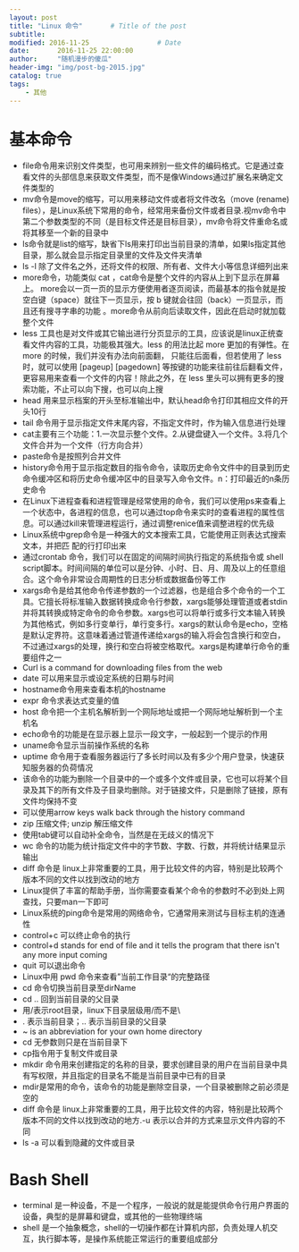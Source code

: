 ```yaml
---
layout: post
title: "Linux 命令"       # Title of the post
subtitle:
modified: 2016-11-25                 # Date
date:       2016-11-25 22:00:00
author:     "随机漫步的傻瓜"
header-img: "img/post-bg-2015.jpg"
catalog: true
tags:
    - 其他
---
```


# 基本命令
- file命令用来识别文件类型，也可用来辨别一些文件的编码格式。它是通过查看文件的头部信息来获取文件类型，而不是像Windows通过扩展名来确定文件类型的
- mv命令是move的缩写，可以用来移动文件或者将文件改名（move (rename) files），是Linux系统下常用的命令，经常用来备份文件或者目录.视mv命令中第二个参数类型的不同（是目标文件还是目标目录），mv命令将文件重命名或将其移至一个新的目录中
- ls命令就是list的缩写，缺省下ls用来打印出当前目录的清单，如果ls指定其他目录，那么就会显示指定目录里的文件及文件夹清单
- ls -l 除了文件名之外，还将文件的权限、所有者、文件大小等信息详细列出来
- more命令，功能类似 cat ，cat命令是整个文件的内容从上到下显示在屏幕上。 more会以一页一页的显示方便使用者逐页阅读，而最基本的指令就是按空白键（space）就往下一页显示，按 b 键就会往回（back）一页显示，而且还有搜寻字串的功能 。more命令从前向后读取文件，因此在启动时就加载整个文件
- less 工具也是对文件或其它输出进行分页显示的工具，应该说是linux正统查看文件内容的工具，功能极其强大。less 的用法比起 more 更加的有弹性。在 more 的时候，我们并没有办法向前面翻， 只能往后面看，但若使用了 less 时，就可以使用 [pageup] [pagedown] 等按键的功能来往前往后翻看文件，更容易用来查看一个文件的内容！除此之外，在 less 里头可以拥有更多的搜索功能，不止可以向下搜，也可以向上搜
- head 用来显示档案的开头至标准输出中，默认head命令打印其相应文件的开头10行
- tail 命令用于显示指定文件末尾内容，不指定文件时，作为输入信息进行处理
- cat主要有三个功能：1.一次显示整个文件。2.从键盘键入一个文件。3.将几个文件合并为一个文件（行方向合并）
- paste命令是按照列合并文件
- history命令用于显示指定数目的指令命令，读取历史命令文件中的目录到历史命令缓冲区和将历史命令缓冲区中的目录写入命令文件。n：打印最近的n条历史命令
- 在Linux下进程查看和进程管理是经常使用的命令，我们可以使用ps来查看上一个状态中，各进程的信息，也可以通过top命令来实时的查看进程的属性信息。可以通过kill来管理进程运行，通过调整renice值来调整进程的优先级
- Linux系统中grep命令是一种强大的文本搜索工具，它能使用正则表达式搜索文本，并把匹 配的行打印出来
- 通过crontab 命令，我们可以在固定的间隔时间执行指定的系统指令或 shell script脚本。时间间隔的单位可以是分钟、小时、日、月、周及以上的任意组合。这个命令非常设合周期性的日志分析或数据备份等工作
- xargs命令是给其他命令传递参数的一个过滤器，也是组合多个命令的一个工具。它擅长将标准输入数据转换成命令行参数，xargs能够处理管道或者stdin并将其转换成特定命令的命令参数。xargs也可以将单行或多行文本输入转换为其他格式，例如多行变单行，单行变多行。xargs的默认命令是echo，空格是默认定界符。这意味着通过管道传递给xargs的输入将会包含换行和空白，不过通过xargs的处理，换行和空白将被空格取代。xargs是构建单行命令的重要组件之一
- Curl is a command for downloading files from the web
- date 可以用来显示或设定系统的日期与时间
- hostname命令用来查看本机的hostname
- expr 命令求表达式变量的值
- host 命令把一个主机名解析到一个网际地址或把一个网际地址解析到一个主机名
- echo命令的功能是在显示器上显示一段文字，一般起到一个提示的作用
- uname命令显示当前操作系统的名称
- uptime 命令用于查看服务器运行了多长时间以及有多少个用户登录，快速获知服务器的负荷情况
- 该命令的功能为删除一个目录中的一个或多个文件或目录，它也可以将某个目录及其下的所有文件及子目录均删除。对于链接文件，只是删除了链接，原有文件均保持不变
- 可以使用arrow keys walk back through the history command
- zip 压缩文件; unzip 解压缩文件
- 使用tab键可以自动补全命令，当然是在无歧义的情况下
- wc 命令的功能为统计指定文件中的字节数、字数、行数，并将统计结果显示输出
- diff 命令是 linux上非常重要的工具，用于比较文件的内容，特别是比较两个版本不同的文件以找到改动的地方
- Linux提供了丰富的帮助手册，当你需要查看某个命令的参数时不必到处上网查找，只要man一下即可
- Linux系统的ping命令是常用的网络命令，它通常用来测试与目标主机的连通性
- control+c 可以终止命令的执行
- control+d stands for end of file and it tells the program that there isn't any more input coming
- quit 可以退出命令
- Linux中用 pwd 命令来查看”当前工作目录“的完整路径
- cd 命令切换当前目录至dirName
- cd ..  回到当前目录的父目录
- 用/表示root目录，linux下目录层级用/而不是\
- . 表示当前目录；.. 表示当前目录的父目录
- ~ is an abbreviation for your own home directory
- cd 无参数则只是在当前目录下
- cp指令用于复制文件或目录
- mkdir 命令用来创建指定的名称的目录，要求创建目录的用户在当前目录中具有写权限，并且指定的目录名不能是当前目录中已有的目录
- mdir是常用的命令，该命令的功能是删除空目录，一个目录被删除之前必须是空的
- diff 命令是 linux上非常重要的工具，用于比较文件的内容，特别是比较两个版本不同的文件以找到改动的地方.-u 表示以合并的方式来显示文件内容的不同
- ls -a 可以看到隐藏的文件或目录

# Bash Shell

- terminal 是一种设备，不是一个程序，一般说的就是能提供命令行用户界面的设备，典型的是屏幕和键盘，或其他的一些物理终端
- shell 是一个抽象概念，shell的一切操作都在计算机内部，负责处理人机交互，执行脚本等，是操作系统能正常运行的重要组成部分
